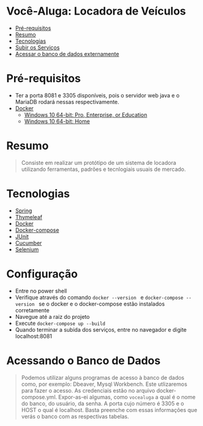 # Você-Aluga: Locadora de Veículos
* [Pré-requisitos](#pré-requisitos)
* [Resumo](#resumo)
* [Tecnologias](#tecnologias)
* [Subir os Serviços](#configuração)
* [Acessar o banco de dados externamente](#acessando-o-banco-de-dados)

# Pré-requisitos
* Ter a porta 8081 e 3305 disponíveis, pois o servidor web java e o MariaDB rodará nessas respectivamente.
* [Docker](https://docker.com)
  * [Windows 10 64-bit: Pro, Enterprise, or Education ](https://hub.docker.com/editions/community/docker-ce-desktop-windows/)
  * [Windows 10 64-bit: Home](https://docs.docker.com/docker-for-windows/install-windows-home/)

# Resumo
> Consiste em realizar um protótipo de um sistema de locadora utilizando ferramentas, padrões e tecnlogiais usuais de mercado. 
# Tecnologias
* [Spring](https://spring.io/)
* [Thymeleaf](https://www.thymeleaf.org/)
* [Docker](https://docker.com)
* [Docker-compose](https://docs.docker.com/compose/)
* [JUnit](https://junit.org/junit4)
* [Cucumber](https://cucumber.io/)
* [Selenium](https://www.selenium.dev/)

# Configuração
* Entre no power shell
* Verifique através do comando ```docker --version ``` e ```docker-compose --version ``` se o docker e o docker-compose estão instalados corretamente 
* Navegue até a raiz do projeto
* Execute ```docker-compose up --build ```
* Quando terminar a subida dos serviços, entre no navegador e digite localhost:8081

# Acessando o Banco de Dados
> Podemos utilizar alguns programas de acesso à banco de dados como, por exemplo: Dbeaver, Mysql Workbench. Este utlizaremos para fazer o acesso. As credenciais estão no arquivo docker-compose.yml. Expor-as-ei algumas, como ```vocealuga``` a qual é o nome do banco, do usuário, da senha. A porta cujo número é 3305 e o HOST o qual é localhost. Basta preenche com essas informações que verás o banco com as respectivas tabelas.
